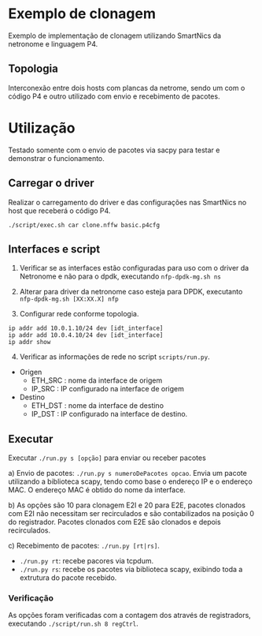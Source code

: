 # Exemplo de clonagem
Exemplo de implementação de clonagem utilizando SmartNics da netronome
e linguagem P4.

## Topologia

Interconexão entre dois hosts com plancas da netrome, sendo um com o código
P4 e outro utilizado com envio e recebimento de pacotes.

# Utilização
Testado somente com o envio de pacotes via sacpy para testar e demonstrar o 
funcionamento.

## Carregar o driver
Realizar o carregamento do driver e das configurações nas SmartNics no host
que receberá o código P4.

```
./script/exec.sh car clone.nffw basic.p4cfg
```

## Interfaces e script 
1. Verificar se as interfaces estão configuradas para uso com o driver da
Netronome e não para o dpdk, executando `nfp-dpdk-mg.sh ns`

2. Alterar para driver da netronome caso esteja para DPDK, executanto 
`nfp-dpdk-mg.sh [XX:XX.X] nfp`

3. Configurar rede conforme topologia.
```
ip addr add 10.0.1.10/24 dev [idt_interface]
ip addr add 10.0.4.10/24 dev [idt_interface]
ip addr show
```

4. Verificar as informações de rede no script `scripts/run.py`.
* Origen
    * ETH_SRC : nome da interface de origem 
    * IP_SRC : IP configurado na interface de origem
* Destino
    * ETH_DST : nome da interface de destino
    * IP_DST : IP configurado na interface de destino.

## Executar
Executar `./run.py s [opção]` para enviar ou receber pacotes

a) Envio de pacotes: `./run.py s numeroDePacotes opcao`.
Envia um pacote utilizando a biblioteca scapy, tendo como
base o endereço IP e o endereço MAC. O endereço MAC é obtido do nome da
interface. 

b) As opções são 10 para clonagem E2I e 20 para E2E, pacotes clonados com E2I
não necessitam ser recirculados e são contabilizados na posição 0 do 
registrador. Pacotes clonados com E2E são clonados e depois recirculados.

c) Recebimento de pacotes: `./run.py [rt|rs]`.

* `./run.py rt`: recebe pacores via tcpdum.
* `./run.py rs`: recebe os pacotes via biblioteca scapy, exibindo toda a 
extrutura do pacote recebido.

### Verificação

As opções foram verificadas com a contagem dos através de registradors, 
executando ```./script/run.sh 8 regCtrl```.
